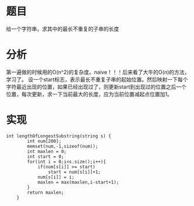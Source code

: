 # 题目
给一个字符串，求其中的最长不重复的子串的长度

# 分析
第一遍做的时候用的O(n^2)的复杂度。naive！！！后来看了大牛的O(n)的方法，学习了。
设一个start标志，表示最长不重复子串的起始位置。然后映射一下每个字符最近出现的位置，如果已经出现过了，则更新start到出现过的位置之后一个位置，每次更新，求一下当前最大的长度，应为当前位置减起点位置加1。

# 实现
```
int lengthOfLongestSubstring(string s) {
        int num[200];
        memset(num,-1,sizeof(num));
        int maxlen = 0;
        int start = 0;
        for(int i = 0;i<s.size();i++){
            if(num[s[i]] >= start)
                start = num[s[i]]+1;
            num[s[i]] = i;
            maxlen = max(maxlen,i-start+1);
        }
        return maxlen;
    }
```